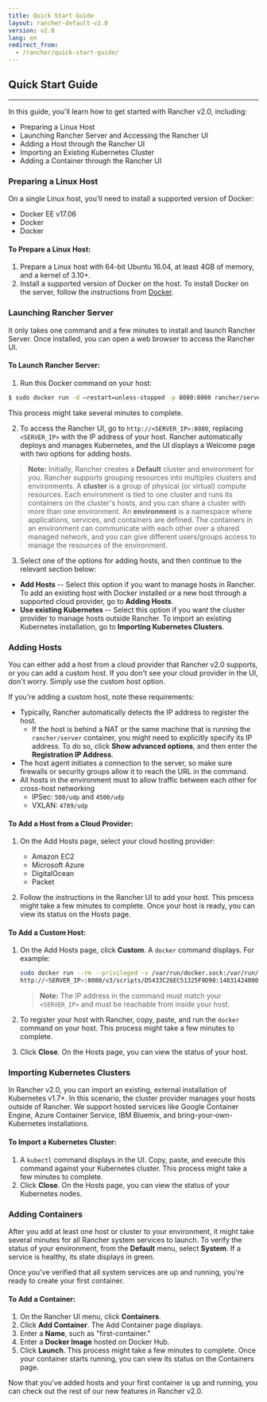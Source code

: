 ```yaml
---
title: Quick Start Guide
layout: rancher-default-v2.0
version: v2.0
lang: en
redirect_from:
  - /rancher/quick-start-guide/
---
```


## Quick Start Guide
---

In this guide, you'll learn how to get started with Rancher v2.0, including:

* Preparing a Linux Host
* Launching Rancher Server and Accessing the Rancher UI
* Adding a Host through the Rancher UI
* Importing an Existing Kubernetes Cluster
* Adding a Container through the Rancher UI

### Preparing a Linux Host
On a single Linux host, you'll need to install a supported version of Docker: 
* Docker EE v17.06
* Docker <version>
* Docker <version>

#### To Prepare a Linux Host:
1. Prepare a Linux host with 64-bit Ubuntu 16.04, at least 4GB of memory, and a kernel of 3.10+.
2. Install a supported version of Docker on the host. To install Docker on the server, follow the instructions from [Docker](https://docs.docker.com/engine/installation/linux/docker-ce/ubuntu/).

### Launching Rancher Server
It only takes one command and a few minutes to install and launch Rancher Server. Once installed, you can open a web browser to access the Rancher UI.

#### To Launch Rancher Server:
1. Run this Docker command on your host:

```bash
$ sudo docker run -d –restart=unless-stopped -p 8080:8080 rancher/server:<tech-preview>
```
This process might take several minutes to complete.  

2. To access the Rancher UI, go to `http://<SERVER_IP>:8080`, replacing `<SERVER_IP>` with the IP address of your host. Rancher automatically deploys and manages Kubernetes, and the UI displays a Welcome page with two options for adding hosts.

>**Note:** Initially, Rancher creates a **Default** cluster and environment for you. Rancher supports grouping resources into multiples clusters and environments. A **cluster** is a group of physical (or virtual) compute resources. Each environment is tied to one cluster and runs its containers on the cluster's hosts, and you can share a cluster with more than one environment. An **environment** is a namespace where applications, services, and containers are defined. The containers in an environment can communicate with each other over a shared managed network, and you can give different users/groups access to manage the resources of the environment.

3. Select one of the options for adding hosts, and then continue to the relevant section below:
  * **Add Hosts** -- Select this option if you want to manage hosts in Rancher. To add an existing host with Docker installed or a new host through a supported cloud provider, go to **Adding Hosts**.
  * **Use existing Kubernetes** -- Select this option if you want the cluster provider to manage hosts outside Rancher. To import an existing Kubernetes installation, go to **Importing Kubernetes Clusters**.

### Adding Hosts
You can either add a host from a cloud provider that Rancher v2.0 supports, or you can add a custom host. If you don't see your cloud provider in the UI, don't worry. Simply use the custom host option.

If you're adding a custom host, note these requirements:
* Typically, Rancher automatically detects the IP address to register the host.
  * If the host is behind a NAT or the same machine that is running the `rancher/server` container, you might need to explicitly specify its IP address. To do so, click **Show advanced options**, and then enter the **Registration IP Address**.
* The host agent initiates a connection to the server, so make sure firewalls or security groups allow it to reach the URL in the command.
* All hosts in the environment must to allow traffic between each other for cross-host networking
  * IPSec: `500/udp` and `4500/udp`
  * VXLAN: `4789/udp`

#### To Add a Host from a Cloud Provider:
1. On the Add Hosts page, select your cloud hosting provider:
   * Amazon EC2
   * Microsoft Azure
   * DigitalOcean
   * Packet

2. Follow the instructions in the Rancher UI to add your host. This process might take a few minutes to complete. Once your host is ready, you can view its status on the Hosts page.

#### To Add a Custom Host:
1. On the Add Hosts page, click **Custom**. A `docker` command displays. For example:
   ```bash
   sudo docker run --rm --privileged -v /var/run/docker.sock:/var/run/docker.sock -v /var/lib/rancher:/var/lib/rancher rancher/agent:v2.0-alpha2
   http://<SERVER_IP>:8080/v3/scripts/D5433C26EC51325F9D98:1483142400000:KvILQKwz1N2MpOkOiIvGYKKGdE
   ```

   >**Note:** The IP address in the command must match your `<SERVER_IP>` and must be reachable from inside your host.

2. To register your host with Rancher, copy, paste, and run the `docker` command on your host. This process might take a few minutes to complete.
3. Click **Close**. On the Hosts page, you can view the status of your host.

### Importing Kubernetes Clusters

In Rancher v2.0, you can import an existing, external installation of Kubernetes v1.7+. In this scenario, the cluster provider manages your hosts outside of Rancher. We support hosted services like Google Container Engine, Azure Container Service, IBM Bluemix, and bring-your-own-Kubernetes installations.

#### To Import a Kubernetes Cluster:
1. A `kubectl` command displays in the UI. Copy, paste, and execute this command against your Kubernetes cluster. This process might take a few minutes to complete.
2. Click **Close**. On the Hosts page, you can view the status of your Kubernetes nodes.

### Adding Containers

After you add at least one host or cluster to your environment, it might take several minutes for all Rancher system services to launch. To verify the status of your environment, from the **Default** menu, select **System**. If a service is healthy, its state displays in green. 

Once you've verified that all system services are up and running, you're ready to create your first container.

#### To Add a Container:
1. On the Rancher UI menu, click **Containers**.
2. Click **Add Container**. The Add Container page displays.
3. Enter a **Name**, such as "first-container."
4. Enter a **Docker Image** hosted on Docker Hub.
5. Click **Launch**. This process might take a few minutes to complete. Once your container starts running, you can view its status on the Containers page.

Now that you've added hosts and your first container is up and running, you can check out the rest of our new features in Rancher v2.0.
